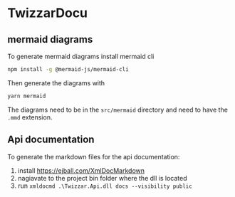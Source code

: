 # TwizzarDocu

## mermaid diagrams

To generate mermaid diagrams install mermaid cli
```bash
npm install -g @mermaid-js/mermaid-cli
```

Then generate the diagrams with
```bash
yarn mermaid
```

The diagrams need to be in the `src/mermaid` directory and need to have the `.mmd` extension.

## Api documentation
To generate the markdown files for the api documentation:
1. install https://ejball.com/XmlDocMarkdown
2. nagiavate to the project bin folder where the dll is located
3. run `xmldocmd .\Twizzar.Api.dll docs --visibility public`
